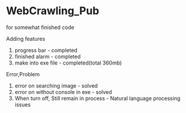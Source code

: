# WebCrawling_Pub
for somewhat finished code

Adding features
 1. progress bar - completed
 2. finished alarm - completed
 3. make into exe file - completed(total 360mb)

Error,Problem
 1. error on searching image - solved
 2. error on without console in exe - solved
 3. When turn off, Still remain in process - Natural language processing issues
